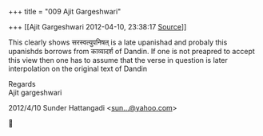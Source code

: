 +++
title = "009 Ajit Gargeshwari"

+++
[[Ajit Gargeshwari	2012-04-10, 23:38:17 [Source](https://groups.google.com/g/samskrita/c/p1jpnGGWnVQ)]]



This clearly shows सरस्वत्युपनिषत् is a late upanishad and probaly this upanishds borrows from काव्यादर्श of Dandin. If one is not preapred to accept this view then one has to assume that the verse in question is later interpolation on the original text of Dandin  
  
Regards  
Ajit gargeshwari  
  
  

2012/4/10 Sunder Hattangadi \<[sun...@yahoo.com]()\>



